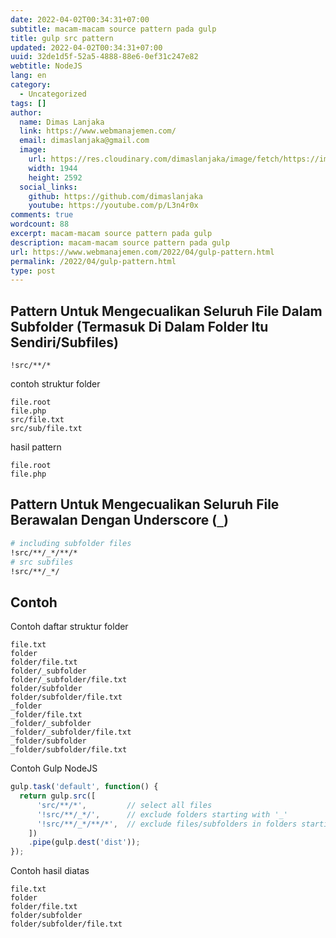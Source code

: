 ```yaml
---
date: 2022-04-02T00:34:31+07:00
subtitle: macam-macam source pattern pada gulp
title: gulp src pattern
updated: 2022-04-02T00:34:31+07:00
uuid: 32de1d5f-52a5-4888-88e6-0ef31c247e82
webtitle: NodeJS
lang: en
category:
  - Uncategorized
tags: []
author:
  name: Dimas Lanjaka
  link: https://www.webmanajemen.com/
  email: dimaslanjaka@gmail.com
  image:
    url: https://res.cloudinary.com/dimaslanjaka/image/fetch/https://imgdb.net/images/3600.jpg
    width: 1944
    height: 2592
  social_links:
    github: https://github.com/dimaslanjaka
    youtube: https://youtube.com/p/L3n4r0x
comments: true
wordcount: 88
excerpt: macam-macam source pattern pada gulp
description: macam-macam source pattern pada gulp
url: https://www.webmanajemen.com/2022/04/gulp-pattern.html
permalink: /2022/04/gulp-pattern.html
type: post
---
```


<!--https://www.google.com/search?client=firefox-b-d&q=gulp+pattern+exclude+all+in+subfolder-->
## Pattern Untuk Mengecualikan Seluruh File Dalam Subfolder (Termasuk Di Dalam Folder Itu Sendiri/Subfiles)
```pattern
!src/**/*
```

contoh struktur folder
```text
file.root
file.php
src/file.txt
src/sub/file.txt
```

hasil pattern
```
file.root
file.php
```

## Pattern Untuk Mengecualikan Seluruh File Berawalan Dengan Underscore (`_`)
```bash
# including subfolder files
!src/**/_*/**/*
# src subfiles
!src/**/_*/
```

## Contoh
Contoh daftar struktur folder
```text
file.txt
folder
folder/file.txt
folder/_subfolder
folder/_subfolder/file.txt
folder/subfolder
folder/subfolder/file.txt
_folder
_folder/file.txt
_folder/_subfolder
_folder/_subfolder/file.txt
_folder/subfolder
_folder/subfolder/file.txt
```
Contoh Gulp NodeJS
```js
gulp.task('default', function() {
  return gulp.src([
      'src/**/*',         // select all files
      '!src/**/_*/',      // exclude folders starting with '_'
      '!src/**/_*/**/*',  // exclude files/subfolders in folders starting with '_'
    ])
    .pipe(gulp.dest('dist'));
});
```
Contoh hasil diatas
```text
file.txt
folder
folder/file.txt
folder/subfolder
folder/subfolder/file.txt
```